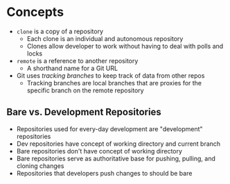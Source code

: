 # Concepts

* `clone` is a copy of a repository
  * Each clone is an individual and autonomous repository
  * Clones allow developer to work without having to deal with polls and locks
* `remote` is a reference to another repository 
  * A shorthand name for a Git URL
* Git uses _tracking branches_ to keep track of data from other repos
  * Tracking branches are local branches that are proxies for the specific branch on the remote repository

## Bare vs. Development Repositories

* Repositories used for every-day development are "development" repositories
* Dev repositories have concept of working directory and current branch
* Bare repositories don't have concept of working directory
* Bare repositories serve as authoritative base for pushing, pulling, and cloning changes
* Repositories that developers push changes to should be bare

